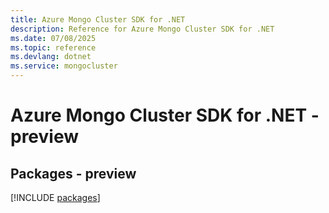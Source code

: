 ```yaml
---
title: Azure Mongo Cluster SDK for .NET
description: Reference for Azure Mongo Cluster SDK for .NET
ms.date: 07/08/2025
ms.topic: reference
ms.devlang: dotnet
ms.service: mongocluster
---
```

# Azure Mongo Cluster SDK for .NET - preview
## Packages - preview
[!INCLUDE [packages](mongo-cluster-index.md)]